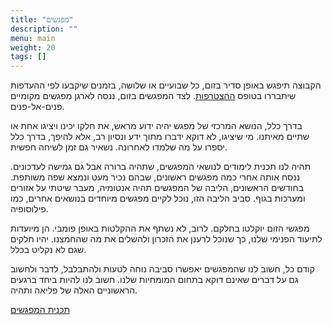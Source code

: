 ```yaml
---
title: "מפגשים"
description: ""
menu: main
weight: 20
tags: []
---
```


הקבוצה תיפגש באופן סדיר בזום, כל שבועיים או שלושה, בזמנים שיקבעו לפי ההעדפות שיתבררו בטופס [ההצטרפות](/joining). לצד המפגשים בזום, ננסה לארגן מפגשים מקומיים פנים-אל-פנים.

בדרך כלל, הנושא המרכזי של מפגש יהיה ידוע מראש, את חלקו יכינו ויציגו אחת או שתיים מאיתנו. מי שיציגו, לא דוקא ידברו מתוך ידע ונסיון רב, אלא להיפך, בדרך כלל יספרו על מה שלמדו לאחרונה. נשאיר גם זמן לשיחה חפשית.

תהיה לנו תכנית לימודים לנושאי המפגשים, שתהיה ברורה אבל גם גמישה לעדכונים. ננסח אותה אחרי כמה מפגשים ראשונים, שבהם נכיר מעט ונמצא שפה משותפת. בחודשים הראשונים, הליבה של המפגשים תהיה אנטומיה, מעבר שיטתי על אזורים ומערכות בגוף. סביב הליבה הזו, נוכל לקיים מפגשים מיוחדים בנושאים אחרים, כמו פילוסופיה.

מפגשי הזום יוקלטו בחלקם. לרוב, לא נשתף את ההקלטות באופן פומבי. הן מיועדות לתיעוד הפנימי שלנו, כך שנוכל לרענן את הזכרון ולהשלים את מה שהחמצנו. יהיו חלקים שגם לא נקליט בכלל.

קודם כל, חשוב לנו שהמפגשים יאפשרו סביבה נוחה לטעות ולהתבלבל, לדבר ולחשוב גם על דברים שאינם דוקא בתחום המומחיות שלנו. חשוב לנו להיות ביחד ברגעים הראשוניים האלה של פליאה ותהיה.

[תכנית המפגשים](../plan)
